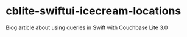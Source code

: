 # cblite-swiftui-icecream-locations
Blog article about using queries in Swift with Couchbase Lite 3.0
